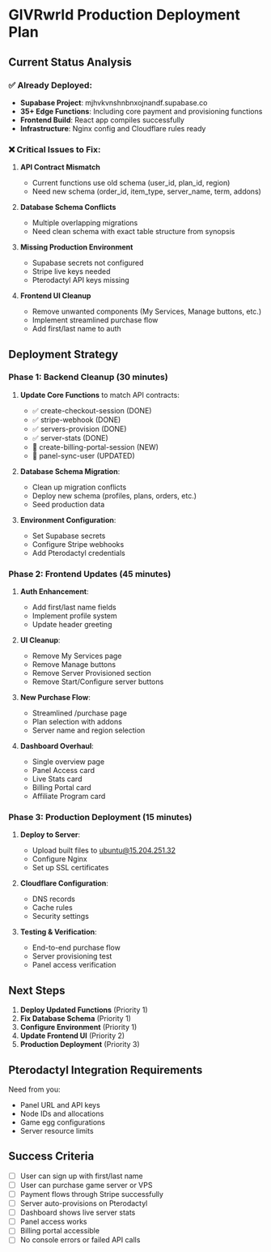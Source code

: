 # GIVRwrld Production Deployment Plan

## Current Status Analysis

### ✅ Already Deployed:
- **Supabase Project**: mjhvkvnshnbnxojnandf.supabase.co
- **35+ Edge Functions**: Including core payment and provisioning functions
- **Frontend Build**: React app compiles successfully
- **Infrastructure**: Nginx config and Cloudflare rules ready

### ❌ Critical Issues to Fix:

1. **API Contract Mismatch**
   - Current functions use old schema (user_id, plan_id, region)
   - Need new schema (order_id, item_type, server_name, term, addons)

2. **Database Schema Conflicts**
   - Multiple overlapping migrations
   - Need clean schema with exact table structure from synopsis

3. **Missing Production Environment**
   - Supabase secrets not configured
   - Stripe live keys needed
   - Pterodactyl API keys missing

4. **Frontend UI Cleanup**
   - Remove unwanted components (My Services, Manage buttons, etc.)
   - Implement streamlined purchase flow
   - Add first/last name to auth

## Deployment Strategy

### Phase 1: Backend Cleanup (30 minutes)
1. **Update Core Functions** to match API contracts:
   - ✅ create-checkout-session (DONE)
   - ✅ stripe-webhook (DONE) 
   - ✅ servers-provision (DONE)
   - ✅ server-stats (DONE)
   - 🔄 create-billing-portal-session (NEW)
   - 🔄 panel-sync-user (UPDATED)

2. **Database Schema Migration**:
   - Clean up migration conflicts
   - Deploy new schema (profiles, plans, orders, etc.)
   - Seed production data

3. **Environment Configuration**:
   - Set Supabase secrets
   - Configure Stripe webhooks
   - Add Pterodactyl credentials

### Phase 2: Frontend Updates (45 minutes)
1. **Auth Enhancement**:
   - Add first/last name fields
   - Implement profile system
   - Update header greeting

2. **UI Cleanup**:
   - Remove My Services page
   - Remove Manage buttons
   - Remove Server Provisioned section
   - Remove Start/Configure server buttons

3. **New Purchase Flow**:
   - Streamlined /purchase page
   - Plan selection with addons
   - Server name and region selection

4. **Dashboard Overhaul**:
   - Single overview page
   - Panel Access card
   - Live Stats card
   - Billing Portal card
   - Affiliate Program card

### Phase 3: Production Deployment (15 minutes)
1. **Deploy to Server**:
   - Upload built files to ubuntu@15.204.251.32
   - Configure Nginx
   - Set up SSL certificates

2. **Cloudflare Configuration**:
   - DNS records
   - Cache rules
   - Security settings

3. **Testing & Verification**:
   - End-to-end purchase flow
   - Server provisioning test
   - Panel access verification

## Next Steps

1. **Deploy Updated Functions** (Priority 1)
2. **Fix Database Schema** (Priority 1) 
3. **Configure Environment** (Priority 1)
4. **Update Frontend UI** (Priority 2)
5. **Production Deployment** (Priority 3)

## Pterodactyl Integration Requirements

Need from you:
- Panel URL and API keys
- Node IDs and allocations
- Game egg configurations
- Server resource limits

## Success Criteria

- [ ] User can sign up with first/last name
- [ ] User can purchase game server or VPS
- [ ] Payment flows through Stripe successfully
- [ ] Server auto-provisions on Pterodactyl
- [ ] Dashboard shows live server stats
- [ ] Panel access works
- [ ] Billing portal accessible
- [ ] No console errors or failed API calls

